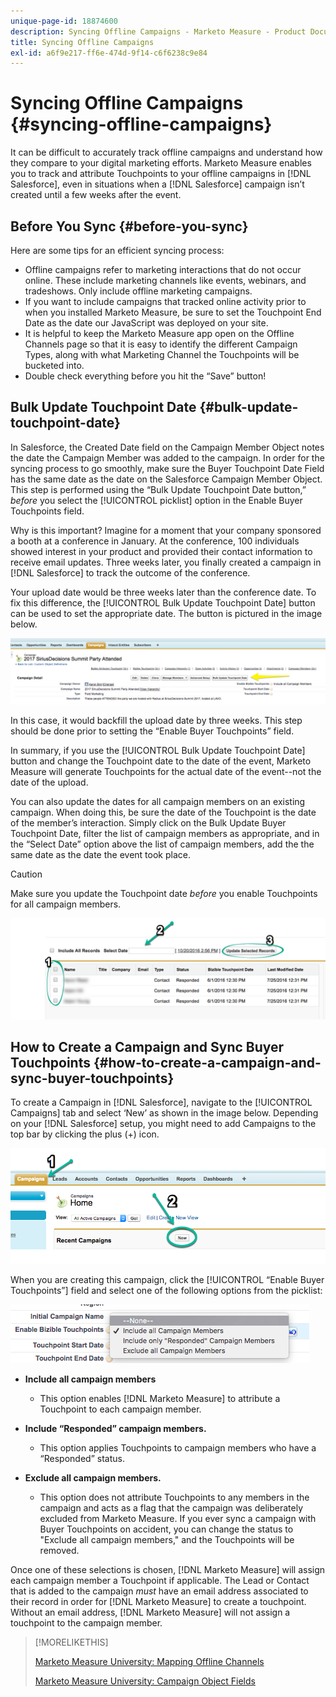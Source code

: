 ```yaml
---
unique-page-id: 18874600
description: Syncing Offline Campaigns - Marketo Measure - Product Documentation
title: Syncing Offline Campaigns
exl-id: a6f9e217-ff6e-474d-9f14-c6f6238c9e84
---
```

# Syncing Offline Campaigns {#syncing-offline-campaigns}

It can be difficult to accurately track offline campaigns and understand how they compare to your digital marketing efforts. Marketo Measure enables you to track and attribute Touchpoints to your offline campaigns in [!DNL Salesforce], even in situations when a [!DNL Salesforce] campaign isn’t created until a few weeks after the event.

## Before You Sync {#before-you-sync}

Here are some tips for an efficient syncing process:

* Offline campaigns refer to marketing interactions that do not occur online. These include marketing channels like events, webinars, and tradeshows. Only include offline marketing campaigns.
* If you want to include campaigns that tracked online activity prior to when you installed Marketo Measure, be sure to set the Touchpoint End Date as the date our JavaScript was deployed on your site.
* It is helpful to keep the Marketo Measure app open on the Offline Channels page so that it is easy to identify the different Campaign Types, along with what Marketing Channel the Touchpoints will be bucketed into.
* Double check everything before you hit the “Save” button!

## Bulk Update Touchpoint Date {#bulk-update-touchpoint-date}

In Salesforce, the Created Date field on the Campaign Member Object notes the date the Campaign Member was added to the campaign. In order for the syncing process to go smoothly, make sure the Buyer Touchpoint Date Field has the same date as the date on the Salesforce Campaign Member Object. This step is performed using the “Bulk Update Touchpoint Date button,” _before_ you select the [!UICONTROL picklist] option in the Enable Buyer Touchpoints field.

Why is this important? Imagine for a moment that your company sponsored a booth at a conference in January. At the conference, 100 individuals showed interest in your product and provided their contact information to receive email updates. Three weeks later, you finally created a campaign in [!DNL Salesforce] to track the outcome of the conference.

Your upload date would be three weeks later than the conference date. To fix this difference, the [!UICONTROL Bulk Update Touchpoint Date] button can be used to set the appropriate date. The button is pictured in the image below.

![](assets/1-3.png)

In this case, it would backfill the upload date by three weeks. This step should be done prior to setting the “Enable Buyer Touchpoints” field.

In summary, if you use the [!UICONTROL Bulk Update Touchpoint Date] button and change the Touchpoint date to the date of the event, Marketo Measure will generate Touchpoints for the actual date of the event--not the date of the upload.

You can also update the dates for all campaign members on an existing campaign. When doing this, be sure the date of the Touchpoint is the date of the member’s interaction. Simply click on the Bulk Update Buyer Touchpoint Date, filter the list of campaign members as appropriate, and in the “Select Date” option above the list of campaign members, add the the same date as the date the event took place.

>[!CAUTION]
>
>Make sure you update the Touchpoint date _before_ you enable Touchpoints for all campaign members.

![](assets/2-3.png)

## How to Create a Campaign and Sync Buyer Touchpoints {#how-to-create-a-campaign-and-sync-buyer-touchpoints}

To create a Campaign in [!DNL Salesforce], navigate to the [!UICONTROL Campaigns] tab and select ‘New’ as shown in the image below. Depending on your [!DNL Salesforce] setup, you might need to add Campaigns to the top bar by clicking the plus (+) icon.

![](assets/3-3.png)

When you are creating this campaign, click the [!UICONTROL “Enable Buyer Touchpoints”] field and select one of the following options from the picklist:

![](assets/4-3.png)

* **Include all campaign members**
   * This option enables [!DNL Marketo Measure] to attribute a Touchpoint to each campaign member.

* **Include “Responded” campaign members.**
   * This option applies Touchpoints to campaign members who have a “Responded” status.

* **Exclude all campaign members.**
   * This option does not attribute Touchpoints to any members in the campaign and acts as a flag that the campaign was deliberately excluded from Marketo Measure. If you ever sync a campaign with Buyer Touchpoints on accident, you can change the status to "Exclude all campaign members," and the Touchpoints will be removed.

Once one of these selections is chosen, [!DNL Marketo Measure] will assign each campaign member a Touchpoint if applicable. The Lead or Contact that is added to the campaign _must_ have an email address associated to their record in order for [!DNL Marketo Measure] to create a touchpoint. Without an email address, [!DNL Marketo Measure] will not assign a touchpoint to the campaign member.

>[!MORELIKETHIS]
>
>[Marketo Measure University: Mapping Offline Channels](https://universityonline.marketo.com/courses/bizible-fundamentals-channel-management/#/page/5c630eca34d9f0367662b77f)
>
>[Marketo Measure University: Campaign Object Fields](https://universityonline.marketo.com/courses/bizible-fundamentals-channel-management/#/page/5c63007334d9f0367662b758)
